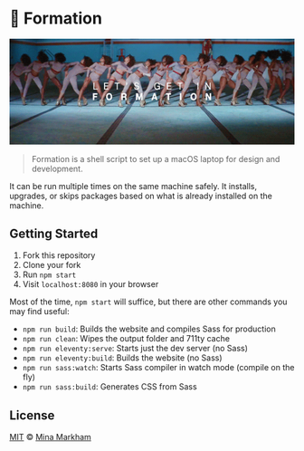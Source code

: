 <h1>🐝 Formation</h1>
<img alt="Let's get in formation" src="./formation.gif" />

> Formation is a shell script to set up a macOS laptop for design and development.

It can be run multiple times on the same machine safely. It installs, upgrades, or skips packages based on what is already installed on the machine.

## Getting Started

1. Fork this repository
2. Clone your fork
3. Run `npm start`
4. Visit `localhost:8080` in your browser

Most of the time, `npm start` will suffice, but there are other commands you may find useful:

- `npm run build`: Builds the website and compiles Sass for production
- `npm run clean`: Wipes the output folder and 711ty cache
- `npm run eleventy:serve`: Starts just the dev server (no Sass)
- `npm run eleventy:build`: Builds the website (no Sass)
- `npm run sass:watch`: Starts Sass compiler in watch mode (compile on the fly)
- `npm run sass:build`: Generates CSS from Sass

## License

[MIT][license] © [Mina Markham][author]

[author]: https://github.com/minamarkham
[license]: LICENSE
